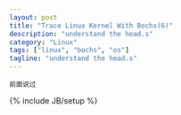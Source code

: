 ```yaml
---
layout: post
title: "Trace Linux Kernel With Bochs(6)"
description: "understand the head.s"
category: "Linux"
tags: ["linux", "bochs", "os"]
tagline: "understand the head.s"
---
```


	前面说过
{% include JB/setup %}
